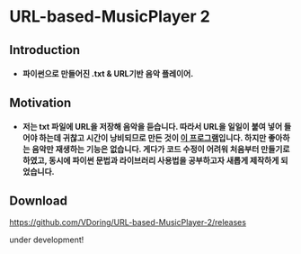 # URL-based-MusicPlayer 2

## Introduction

- #### 파이썬으로 만들어진 .txt & URL기반 음악 플레이어.


## Motivation

- #### 저는 txt 파일에 URL을 저장해 음악을 듣습니다. 따라서 URL을 일일이 붙여 넣어 들어야 하는데 귀찮고 시간이 낭비되므로 만든 것이 [이 프로그램](https://github.com/VDoring/URL-based-MusicPlayer)입니다. 하지만 좋아하는 음악만 재생하는 기능은 없습니다. 게다가 코드 수정이 어려워 처음부터 만들기로 하였고, 동시에 파이썬 문법과 라이브러리 사용법을 공부하고자 새롭게 제작하게 되었습니다.


## Download
https://github.com/VDoring/URL-based-MusicPlayer-2/releases

under development!
